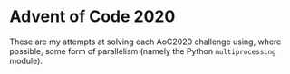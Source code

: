 # Advent of Code 2020 #
These are my attempts at solving each AoC2020 challenge using, where possible, some form of parallelism (namely the Python `multiprocessing` module).
